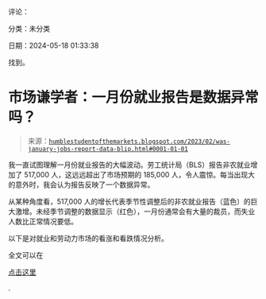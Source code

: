 评论：

分类：未分类

日期：2024-05-18 01:33:38

找到。

# 市场谦学者：一月份就业报告是数据异常吗？

> 来源：[`humblestudentofthemarkets.blogspot.com/2023/02/was-january-jobs-report-data-blip.html#0001-01-01`](https://humblestudentofthemarkets.blogspot.com/2023/02/was-january-jobs-report-data-blip.html#0001-01-01)

我一直试图理解一月份就业报告的大幅波动。劳工统计局（BLS）报告非农就业增加了 517,000 人，这远远超出了市场预期的 185,000 人，令人震惊。每当出现大的意外时，我会认为报告反映了一个数据异常。

从某种角度看，517,000 人的增长代表季节性调整后的非农就业报告（蓝色）的巨大激增。未经季节调整的数据显示（红色），一月份通常会有大量的裁员，而失业人数比正常情况要低。

以下是对就业和劳动力市场的看涨和看跌情况分析。

全文可以在

[点击这里](https://humblestudentofthemarkets.com/2023/02/06/was-the-january-jobs-report-a-data-blip/)

.
